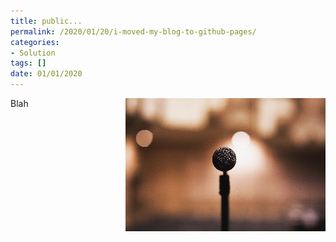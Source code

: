 ```yaml
---
title: public...
permalink: /2020/01/20/i-moved-my-blog-to-github-pages/
categories:
- Solution
tags: []
date: 01/01/2020
---
```

<img style="float:right;padding-left:20px;" title="From pexels.com" src="/assets/posts/2020/1/i-moved-my-blog-to-github-pages/mic.png" />

Blah